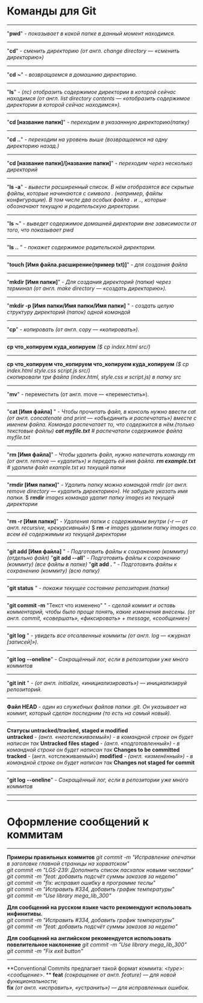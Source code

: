 # Команды для Git  
-----


"**pwd**" - _показывает в какой папке в данный момент находимся._ 
*****

"**cd**" - _сменить директорию (от англ. change directory — «сменить директорию»)_ 
*****

"**cd** **~**" - _возвращаемся в домашнию директорию._  
*****

"**ls**" - _(лс)  отобразить содержимое директории в которой сейчас находимся (от англ. list directory contents — «отобразить содержимое директории в которой сейчас находимся»)._  
*****

"**cd [название папки]**" - _переходим в указаннную директорию(папку)_  
*****

"**cd ..**" - _переходим на уровень выше (возвращаемся на одну директорию назад.)_   
*****

"**cd [название папки]/[название папки]**" - _переходим через несколько директорий_  
*****

"**ls -a**"  - _вывести расширенный список. В нём отобразятся все скрытые файлы, которые начинаются с символа . (например, файлы конфигурации). В том числе два особых файла . и .., которые обозначают текущую и родительскую директории._  
*****

"**ls** **~**" -  _выведет содержимое домашней директории вне зависимости от того, что показывает pwd_  
*****

"**ls ..** " - _покажет содержимое родительской директории._  
*****

"**touch [Имя файла.расширение(пример txt)]**" -  _для создания файла_  
*****

"**mkdir [Имя папки]**" - _Для создания директорий (папки) через терминал  (от англ. make directory — «создать директорию»)._  
*****

"**mkdir -p [Имя папки/Имя папки/Имя папки]** " - _создать целую структуру директорий (папок) одной командой_  
*****

"**cp**" - _копировать  (от англ. copy — «копировать»)._  
*****

**cp что_копируем куда_копируем**  _($ cp index.html src/)_  
*****

**cp что_копируем что_копируем что_копируем куда_копируем**  _($ cp index.html style.css script.js src/)  
скопировали три файла (index.html, style.css и script.js) в папку src_  
*****

"**mv**" - переместить (от англ. move — «переместить»).  
*****

"**cat [Имя файла]** " - _Чтобы прочитать файл, в консоль нужно ввести cat (от англ. concatenate and print — «объединить и распечатать») вместе с именем файла. Команда распечатает то, что содержится в нём.(только текстовые файлы) 
**cat myfile.txt** # распечатали содержимое файла myfile.txt_  
*****

"**rm [Имя файла]**" - _Чтобы удалить файл, нужно напечатать команду rm (от англ. remove — «удалить») и передать ей имя файла.
**rm example.txt** # удалили файл example.txt из текущей папки_   
*****


"**rmdir [Имя папки]**" - _Удалить папку можно командой rmdir (от англ. remove directory — «удалить директорию»). Не забудьте указать имя папки._
$ **rmdir** *images*  _команда удалит папку images из текущей директории_  
*****

"**rm -r [Имя папки]**" - _Удаления папки с содержимым внутри (-r — от англ. recursive, «рекурсивный»)_ 
$ **rm -r** *images*  _удалили папку images со всем её содержимым из текущей директории_  
*****

"**git add [Имя файла]** " - _Подготовить файлы к сохранению (коммиту)  (отдельно файл)_
"**git add --all**" - _Подготовить файлы к сохранению  (коммиту)  (все файлы в папке)_
"**git add .** " - _Подготовить файлы к сохранению (коммиту)  (всю папку)_  
*****

"**git status**  " - _покажи текущее состояние репозитория.(папки)_  
*****

"**git commit -m** "Текст что изменено" " - _сделай коммит и оставь комментарий, чтобы было проще понять, какие изменения внесены.  (от англ. commit, «совершать», «фиксировать» + message, «сообщение»)_  
*****

"**git log** " - _увидеть все отсалвенные коммиты (от англ. log — «журнал [записей]»)._  
*****

"**git log** **--oneline**" -  _Сокращённый лог, если в репозитории уже много коммитов_
*****

"**git init** " - _(от англ. initialize, «инициализировать») — инициализируй репозиторий._  
*****

**Файл HEAD** - _один из служебных файлов папки .git. Он указывает на коммит, который сделан последним (то есть на самый новый)._  
*****

**Статусы untracked/tracked, staged и modified**  
**untracked** -  _(англ. «неотслеживаемый»)  - в командной строке он будет написан так_ **Untracked files**
**staged** - _(англ. «подготовленный»)  - в командной строке он будет написан так_ **Changes to be committed**
**tracked** - (англ. «отслеживаемый»)
**modified** -  _(англ. «изменённый»)  - в командной строке он будет написан так_ **Changes not staged for commit**
*****

"**git log** **--oneline**" -  _Сокращённый лог, если в репозитории уже много коммитов_
*****

-----
# Оформление сообщений к коммитам
-----

**Примеры правильных коммитов**	
_git commit -m "Исправление опечатки в заголовке главной страницы на хорватском"_	
_git commit -m "LGS-239: Дополнить список пасхалок новыми числами"_	
_git commit -m "feat: добавить подсчёт суммы заказов за неделю"_	
_git commit -m "fix: исправил ошибку в программе теслы"_	
_git commit -m "Исправить #334, добавить график температуры"_	
_git commit -m "Use library mega_lib_300"_	

**Для сообщений на русском языке часто рекомендуют использовать инфинитивы.**	
_git commit -m "Исправить #334, добавить график температуры"_	
_git commit -m "feat: добавить подсчёт суммы заказов за неделю"_	

**Для сообщений на английском рекомендуется использовать повелительное наклонение**	
_git commit -m "Use library mega_lib_300"_	
_git commit -m "Fix exit button"_	

*****
**Conventional Commits предлагает такой формат коммита: <_type_>: <_сообщение_>. **	
**feat** _(сокращение от англ. feature) — для новой функциональности;_	
**fix** _(от англ. «исправить», «устранить») — для исправленных ошибок._	
*****